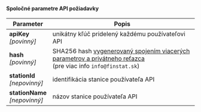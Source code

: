 #### Spoločné parametre API požiadavky
| Parameter | Popis |
| ----------- | ----------- |
| **apiKey**<br />*[povinný]*| unikátny kľúč pridelený každému používateľovi API |
| **hash**<br />*[povinný]*| SHA256 hash [vygenerovaný spojením viacerých parametrov a privátneho reťazca](cz-api/sk/common.md?id=všeobecný-opis-výpočtu-hash-funkcie)<br />(pre viac info ```info@finstat.sk```) |
| **stationId**<br />*[nepovinný]*| identifikácia stanice používateľa API |
| **stationName**<br />*[nepovinný]*| názov stanice používateľa API |
